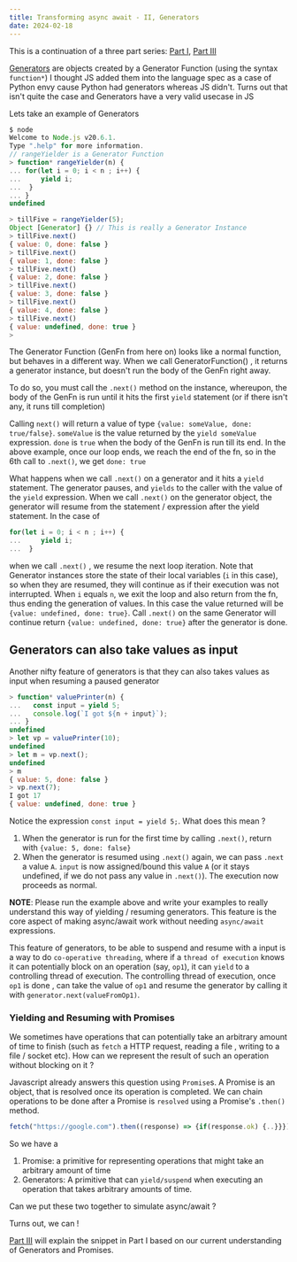 ```yaml
---
title: Transforming async await - II, Generators
date: 2024-02-18
---
```


This is a continuation of a three part series: [Part I](/post/async_await_transforms_part1/), [Part III](/post/async_await_transforms_part3/)


[Generators](https://developer.mozilla.org/en-US/docs/Web/JavaScript/Reference/Global_Objects/Generator) are objects created by a Generator Function (using the syntax `function*`) 
I thought JS added them into the language spec as a case of Python envy cause Python had generators whereas JS didn't. Turns out that isn't quite the case and Generators have a very valid usecase in JS

Lets take an example of Generators


```js
$ node
Welcome to Node.js v20.6.1.
Type ".help" for more information.
// rangeYielder is a Generator Function
> function* rangeYielder(n) {
... for(let i = 0; i < n ; i++) {
...     yield i;
...  }
... }
undefined

> tillFive = rangeYielder(5);
Object [Generator] {} // This is really a Generator Instance
> tillFive.next()
{ value: 0, done: false }
> tillFive.next()
{ value: 1, done: false }
> tillFive.next()
{ value: 2, done: false }
> tillFive.next()
{ value: 3, done: false }
> tillFive.next()
{ value: 4, done: false }
> tillFive.next()
{ value: undefined, done: true }
>
```

The Generator Function (GenFn from here on) looks like a normal function, but behaves in a different way. When we call GeneratorFunction() , it returns a generator instance, but doesn't run the body of the GenFn right away. 

To do so, you must call the `.next()` method on the instance, whereupon, the body of the GenFn is run until it hits the first `yield` statement (or if there isn't any, it runs till completion)

Calling `next()` will return a value of type `{value: someValue, done: true/false}`. 
`someValue` is the value returned by the `yield someValue` expression.
`done` is `true` when the body of the GenFn is run till its end. In the above example, once our loop ends, we reach the end of the fn, so in the 6th call to `.next()`, we get `done: true`

What happens when we call `.next()` on a generator and it hits a `yield` statement. The generator pauses, and  `yields` to the caller with the value of the `yield` expression. When we call `.next()` on the generator object, the generator will resume from the statement / expression after the yield statement. In the case of 

```js
for(let i = 0; i < n ; i++) {
...     yield i;
...  }
```

when we call `.next()` , we resume the next loop iteration. Note that Generator instances store the state of their local variables (`i` in this case), so when they are resumed, they will continue as if their execution was not interrupted. When `i` equals `n`, we exit the loop and also return from the fn, thus ending the generation of values. In this case the value returned will be `{value: undefined, done: true}`. Call `.next()` on the same Generator will continue return `{value: undefined, done: true}` after the generator is done. 


## Generators can also take values as input

Another nifty feature of generators is that they can also takes values as input when resuming a paused generator

```js 
> function* valuePrinter(n) {
...   const input = yield 5;
...   console.log(`I got ${n + input}`);
... }
undefined
> let vp = valuePrinter(10);
undefined
> let m = vp.next();
undefined
> m
{ value: 5, done: false }
> vp.next(7);
I got 17
{ value: undefined, done: true }
```

Notice the expression `const input = yield 5;`. What does this mean ? 
1. When the generator is run for the first time by calling `.next()`, return with `{value: 5, done: false}`
2. When the generator is resumed using `.next()` again, we can pass `.next` a value `A`. `input` is now assigned/bound this value `A` (or it stays undefined, if we do not pass any value in `.next()`). The execution now proceeds as normal. 

**NOTE**: Please run the example above and write your examples to really understand this way of yielding / resuming generators. This feature is the core aspect of making async/await work without needing `async/await` expressions. 

This feature of generators, to be able to suspend and resume with a input is a way to do `co-operative threading`, where if a `thread of execution` knows it can potentially block on an operation (say, `op1`), it can  `yield` to a controlling thread of execution. The controlling thread of execution, once `op1` is done , can take the value of `op1` and resume the generator by calling it with `generator.next(valueFromOp1)`.


### Yielding and Resuming with Promises

We sometimes have operations that can potentially take an arbitrary amount of time to finish (such as `fetch` a HTTP request, reading a file , writing to a file / socket etc). How can we represent the result of such an operation without blocking on it ? 

Javascript already answers this question using `Promise`s. A Promise is an object, that is resolved once its operation is completed. We can chain operations to be done after a Promise is `resolved` using a Promise's `.then()` method.

```js
fetch("https://google.com").then((response) => {if(response.ok) {..}}})
```

So we have a 
1. Promise: a  primitive for representing operations that might take an arbitrary amount of time
2. Generators: A primitive that can `yield/suspend` when executing an operation that takes arbitrary amounts of time. 

Can we put these two together to simulate async/await ? 

Turns out, we can ! 

[Part III](/post/async_await_transforms_part3/) will explain the snippet in Part I based on our current understanding of Generators and Promises.
